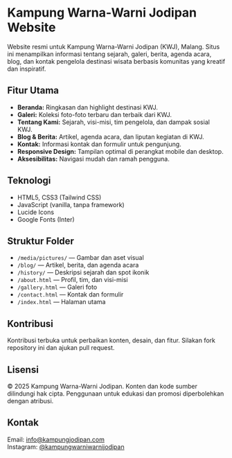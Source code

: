 # Kampung Warna-Warni Jodipan Website

Website resmi untuk Kampung Warna-Warni Jodipan (KWJ), Malang. Situs ini menampilkan informasi tentang sejarah, galeri, berita, agenda acara, blog, dan kontak pengelola destinasi wisata berbasis komunitas yang kreatif dan inspiratif.

## Fitur Utama

- **Beranda:** Ringkasan dan highlight destinasi KWJ.
- **Galeri:** Koleksi foto-foto terbaru dan terbaik dari KWJ.
- **Tentang Kami:** Sejarah, visi-misi, tim pengelola, dan dampak sosial KWJ.
- **Blog & Berita:** Artikel, agenda acara, dan liputan kegiatan di KWJ.
- **Kontak:** Informasi kontak dan formulir untuk pengunjung.
- **Responsive Design:** Tampilan optimal di perangkat mobile dan desktop.
- **Aksesibilitas:** Navigasi mudah dan ramah pengguna.

## Teknologi

- HTML5, CSS3 (Tailwind CSS)
- JavaScript (vanilla, tanpa framework)
- Lucide Icons
- Google Fonts (Inter)

## Struktur Folder

- `/media/pictures/` — Gambar dan aset visual
- `/blog/` — Artikel, berita, dan agenda acara
- `/history/` — Deskripsi sejarah dan spot ikonik
- `/about.html` — Profil, tim, dan visi-misi
- `/gallery.html` — Galeri foto
- `/contact.html` — Kontak dan formulir
- `/index.html` — Halaman utama

## Kontribusi

Kontribusi terbuka untuk perbaikan konten, desain, dan fitur. Silakan fork repository ini dan ajukan pull request.

## Lisensi

© 2025 Kampung Warna-Warni Jodipan. Konten dan kode sumber dilindungi hak cipta. Penggunaan untuk edukasi dan promosi diperbolehkan dengan atribusi.

## Kontak

Email: info@kampungjodipan.com  
Instagram: [@kampungwarniwarnijodipan](https://instagram.com/kampungwarniwarnijodipan)
